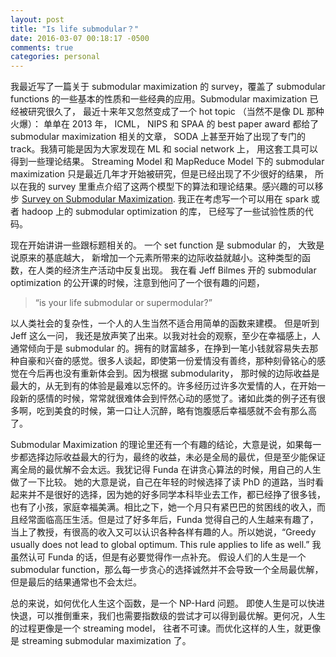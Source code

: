 ```yaml
---
layout: post
title: "Is life submodular？"
date: 2016-03-07 00:18:17 -0500
comments: true
categories: personal
---
```

我最近写了一篇关于 submodular maximization 的 survey，覆盖了 submodular functions 的一些基本的性质和一些经典的应用。Submodular maximization 已经被研究很久了， 最近十来年又忽然变成了一个 hot topic （当然不是像 DL 那种火爆）： 单单在 2013 年，  ICML， NIPS 和 SPAA 的 best paper award 都给了 submodular maximization 相关的文章， SODA 上甚至开始了出现了专门的 track。我猜可能是因为大家发现在 ML 和 social network 上， 用这套工具可以得到一些理论结果。 Streaming Model 和 MapReduce Model 下的 submodular maximization 只是最近几年才开始被研究，但是已经出现了不少很好的结果， 所以在我的 survey 里重点介绍了这两个模型下的算法和理论结果。感兴趣的可以移步 [Survey on Submodular Maximization](https://github.com/jiecchen/SubmodularLib/raw/master/research/survey/survey.pdf). 我正在考虑写一个可以用在 spark 或者 hadoop 上的 submodular optimization 的库， 已经写了一些试验性质的代码。


现在开始讲讲一些跟标题相关的。 一个 set function 是 submodular 的， 大致是说原来的基底越大， 新增加一个元素所带来的边际收益就越小。这种类型的函数，在人类的经济生产活动中反复出现。 我在看 Jeff Bilmes 开的 submodular optimization 的公开课的时候，注意到他问了一个很有趣的问题，

> “is your life submodular or supermodular?”

以人类社会的复杂性，一个人的人生当然不适合用简单的函数来建模。 但是听到 Jeff 这么一问， 我还是放声笑了出来。以我对社会的观察，至少在幸福感上，人通常倾向于是 submodular 的。拥有的财富越多，在挣到一笔小钱就容易失去那种自豪和兴奋的感觉。很多人谈起，即使第一份爱情没有善终，那种刻骨铭心的感觉在今后再也没有重新体会到。因为根据 submodularity， 那时候的边际收益是最大的，从无到有的体验是最难以忘怀的。许多经历过许多次爱情的人，在开始一段新的感情的时候，常常就很难体会到怦然心动的感觉了。诸如此类的例子还有很多啊，吃到美食的时候，第一口让人沉醉，略有饱腹感后幸福感就不会有那么高了。

Submodular Maximization 的理论里还有一个有趣的结论，大意是说，如果每一步都选择边际收益最大的行为，最终的收益，未必是全局的最优，但是至少能保证离全局的最优解不会太远。我犹记得 Funda 在讲贪心算法的时候，用自己的人生做了一下比较。 她的大意是说，自己在年轻的时候选择了读 PhD 的道路，当时看起来并不是很好的选择，因为她的好多同学本科毕业去工作，都已经挣了很多钱， 也有了小孩，家庭幸福美满。相比之下，她一个月只有紧巴巴的贫困线的收入，而且经常面临高压生活。但是过了好多年后，Funda 觉得自己的人生越来有趣了，当上了教授，有很高的收入又可以认识各种各样有趣的人。所以她说，“Greedy usually does not lead to global optimum. This rule applies to life as well.”  我虽然认可 Funda 的话，但是有必要觉得作一点补充。 假设人们的人生是一个 submodular function，那么每一步贪心的选择诚然并不会导致一个全局最优解，但是最后的结果通常也不会太烂。

总的来说，如何优化人生这个函数，是一个 NP-Hard 问题。 即使人生是可以快进快退，可以推倒重来，我们也需要指数级的尝试才可以得到最优解。更何况，人生的过程更像是一个 streaming model， 往者不可谏。而优化这样的人生，就更像是 streaming submodular maximization 了。


